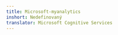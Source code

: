 ```yaml
---
title: Microsoft-myanalytics
inshort: Nedefinovaný
translator: Microsoft Cognitive Services
---
```




